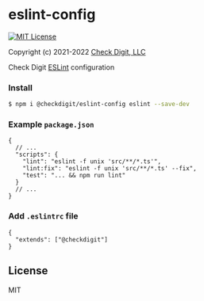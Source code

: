 # eslint-config

[![MIT License](https://img.shields.io/github/license/checkdigit/eslint-config)](https://github.com/checkdigit/eslint-config/blob/master/LICENSE.txt)

Copyright (c) 2021-2022 [Check Digit, LLC](https://checkdigit.com)

Check Digit [ESLint](https://eslint.org/) configuration

### Install

```bash
$ npm i @checkdigit/eslint-config eslint --save-dev
```

### Example `package.json`

```jsonc
{
  // ...
  "scripts": {
    "lint": "eslint -f unix 'src/**/*.ts'",
    "lint:fix": "eslint -f unix 'src/**/*.ts' --fix",
    "test": "... && npm run lint"
  }
  // ...
}
```

### Add `.eslintrc` file

```jsonc
{
  "extends": ["@checkdigit"]
}
```

## License

MIT
